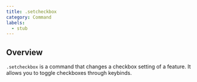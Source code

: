 ```yaml
---
title: .setcheckbox
category: Command
labels:
  - stub
---
```

## Overview
`.setcheckbox` is a command that changes a checkbox setting of a feature. It allows you to toggle checkboxes through keybinds.
